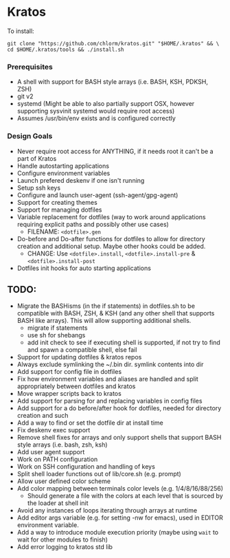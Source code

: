 Kratos
======

To install:
```
git clone "https://github.com/chlorm/kratos.git" "$HOME/.kratos" && \
cd $HOME/.kratos/tools && ./install.sh
```

### Prerequisites
* A shell with support for BASH style arrays (i.e. BASH, KSH, PDKSH, ZSH)
* git v2
* systemd (Might be able to also partially support OSX, however supporting
   sysvinit systemd would require root access)
* Assumes /usr/bin/env exists and is configured correctly

### Design Goals
* Never require root access for ANYTHING, if it needs root it can't be a part of
   Kratos
* Handle autostarting applications
* Configure environment variables
* Launch prefered deskenv if one isn't running
* Setup ssh keys
* Configure and launch user-agent (ssh-agent/gpg-agent)
* Support for creating themes
* Support for managing dotfiles
* Variable replacement for dotfiles (way to work around applications requiring
   explicit paths and possibly other use cases)
   + FILENAME: `<dotfile>.gen`
* Do-before and Do-after functions for dotfiles to allow for directory creation
   and additional setup. Maybe other hooks could be added.
   + CHANGE: Use `<dotfile>.install`, `<dotfile>.install-pre` &
      `<dotfile>.install-post`
* Dotfiles init hooks for auto starting applications

TODO:
-----

* Migrate the BASHisms (in the if statements) in dotfiles.sh to be compatible
   with BASH, ZSH, & KSH (and any other shell that supports BASH like arrays).
	 This will allow supporting additional shells.
	+ migrate if statements
	+ use sh for shebangs
	+ add init check to see if executing shell is supported, if not try to find
	   and spawn a compatible shell, else fail
* Support for updating dotfiles & kratos repos
* Always exclude symlinking the ~/.bin dir.  symlink contents into dir
* Add support for config file in dotfiles
* Fix how environment variables and aliases are handled and split appropriately
   between dotfiles and kratos
* Move wrapper scripts back to kratos
* Add support for parsing for and replacing variables in config files
* Add support for a do before/after hook for dotfiles, needed for directory
   creation and such
* Add a way to find or set the dotfile dir at install time
* Fix deskenv exec support
* Remove shell fixes for arrays and only support shells that support BASH style
   arrays (i.e. bash, zsh, ksh)
* Add user agent support
* Work on PATH configuration
* Work on SSH configuration and handling of keys
* Split shell loader functions out of lib/core.sh (e.g. prompt)
* Allow user defined color scheme
* Add color mapping between terminals color levels (e.g. 1/4/8/16/88/256)
	+ Should generate a file with the colors at each level that is sourced by the
	   loader at shell init
* Avoid any instances of loops iterating through arrays at runtime
* Add editor args variable (e.g. for setting -nw for emacs), used in EDITOR
   environment variable.
* Add a way to introduce module execution priority (maybe using `wait` to wait
	 for other modules to finish)
* Add error logging to kratos std lib

